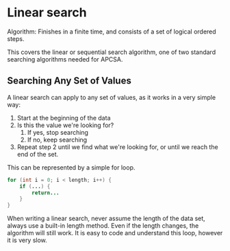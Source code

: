 # Linear search

Algorithm: Finishes in a finite time, and consists of a set of logical ordered steps.

This covers the linear or sequential search algorithm, one of two standard searching algorithms needed for APCSA. 

## Searching Any Set of Values

A linear search can apply to any set of values, as it works in a very simple way:
1. Start at the beginning of the data
2. Is this the value we're looking for?
    1. If yes, stop searching
    2. If no, keep searching
3. Repeat step 2 until we find what we're looking for, or until we reach the end of the set. 

This can be represented by a simple for loop. 

``` java
for (int i = 0; i < length; i++) {
    if (...) {
        return...
    }
}
```

When writing a linear search, never assume the length of the data set, always use a built-in length method. Even if the length changes, the algorithm will still work. It is easy to code and understand this loop, however it is very slow.